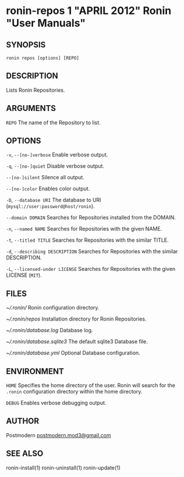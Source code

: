 # ronin-repos 1 "APRIL 2012" Ronin "User Manuals"

## SYNOPSIS

`ronin repos [options] [REPO]`

## DESCRIPTION

Lists Ronin Repositories.

## ARGUMENTS

`REPO`
  The name of the Repository to list.

## OPTIONS

`-v`, `--[no-]verbose`
  Enable verbose output.

`-q`, `--[no-]quiet`
  Disable verbose output.

`--[no-]silent`
  Silence all output.

`--[no-]color`
  Enables color output.

`-D`, `--database URI`
  The database to URI (`mysql://user:password@host/ronin`).

`--domain DOMAIN`
  Searches for Repositories installed from the DOMAIN.

`-n`, `--named NAME`
  Searches for Repositories with the given NAME.

`-t`, `--titled TITLE`
  Searches for Repositories with the similar TITLE.

`-d`, `--describing DESCRIPTION`
  Searches for Repositories with the similar DESCRIPTION.

`-L`, `--licensed-under LICENSE`
  Searches for Repositories with the given LICENSE (`MIT`).

## FILES

*~/.ronin/*
  Ronin configuration directory.

*~/.ronin/repos*
  Installation directory for Ronin Repositories.

*~/.ronin/database.log*
  Database log.

*~/.ronin/database.sqlite3*
  The default sqlite3 Database file.

*~/.ronin/database.yml*
  Optional Database configuration.

## ENVIRONMENT

`HOME`
  Specifies the home directory of the user. Ronin will search for the `.ronin`
  configuration directory within the home directory.

`DEBUG`
  Enables verbose debugging output.

## AUTHOR

Postmodern <postmodern.mod3@gmail.com>

## SEE ALSO

ronin-install(1) ronin-uninstall(1) ronin-update(1)
